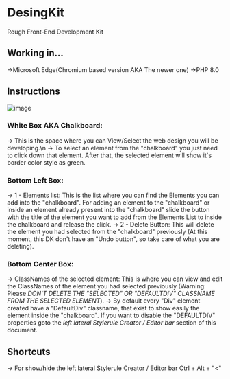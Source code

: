 # DesingKit
Rough Front-End Development Kit 

## Working in...
->Microsoft Edge(Chromium based version AKA The newer one)
->PHP 8.0

## Instructions
![image](https://user-images.githubusercontent.com/75137068/144762328-d6f180c8-7b79-46c1-bea0-0681a18acbb9.png)
### White Box AKA Chalkboard:
-> This is the space where you can View/Select the web design you will be developing.\n
-> To select an element from the "chalkboard" you just need to click down that element. After that, the selected element will show it's border color style as green.

### Bottom Left Box:
-> 1 - Elements list: This is the list where you can find the Elements you can add into the "chalkboard". For adding an element to the "chalkboard" or inside an element already present into the "chalkboard" slide the button with the title of the element you want to add from the Elements List to inside the chalkboard and release the click.
-> 2 - Delete Button: This will delete the element you had selected from the "chalkboard" previously (At this moment, this DK don't have an "Undo button", so take care of what you are deleting).

### Bottom Center Box:
-> ClassNames of the selected element: This is where you can view and edit the ClassNames of the element you had selected previously (Warning: Please *DON'T DELETE THE "SELECTED" OR "DEFAULTDIV" CLASSNAME FROM THE SELECTED ELEMENT*).
-> By default every "Div" element created have a "DefaultDiv" classname, that exist to show easily the element inside the "chalkboard". If you want to disable the "DEFAULTDIV" properties goto the *left lateral Stylerule Creator / Editor bar* section of this document.

## Shortcuts
-> For show/hide the left lateral Stylerule Creator / Editor bar
Ctrl + Alt + "<"
